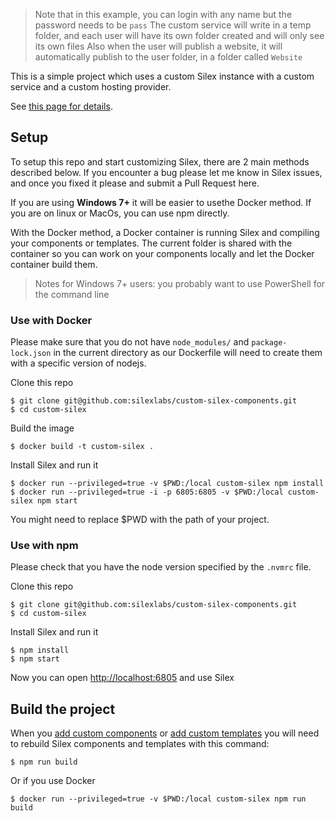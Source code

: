 
> Note that in this example, you can login with any name but the password needs to be `pass`
> The custom service will write in a temp folder, and each user will have its own folder created and will only see its own files
> Also when the user will publish a website, it will automatically publish to the user folder, in a folder called `Website`

This is a simple project which uses a custom Silex instance with a custom service and a custom hosting provider.

See [this page for details](https://github.com/silexlabs/Silex/wiki/Integrate-Silex-with-your-infrastructure/).

## Setup

To setup this repo and start customizing Silex, there are 2 main methods described below. If you encounter a bug please let me know in Silex issues, and once you fixed it please and submit a Pull Request here.

If you are using **Windows 7+** it will be easier to usethe Docker method. If you are on linux or MacOs, you can use npm directly.

With the Docker method, a Docker container is running Silex and compiling your components or templates. The current folder is shared with the container so you can work on your components locally and let the Docker container build them.

> Notes for Windows 7+ users: you probably want to use PowerShell for the command line

### Use with Docker

Please make sure that you do not have `node_modules/` and `package-lock.json` in the current directory as our Dockerfile will need to create them with a specific version of nodejs.


Clone this repo

```
$ git clone git@github.com:silexlabs/custom-silex-components.git
$ cd custom-silex
```

Build the image

```
$ docker build -t custom-silex .
```

Install Silex and run it
```
$ docker run --privileged=true -v $PWD:/local custom-silex npm install
$ docker run --privileged=true -i -p 6805:6805 -v $PWD:/local custom-silex npm start
```

You might need to replace $PWD with the path of your project.

### Use with npm

Please check that you have the node version specified by the `.nvmrc` file.

Clone this repo

```
$ git clone git@github.com:silexlabs/custom-silex-components.git
$ cd custom-silex
```

Install Silex and run it
```
$ npm install
$ npm start
```

Now you can open [http://localhost:6805](http://localhost:6805) and use Silex

## Build the project

When you [add custom components](https://github.com/silexlabs/Silex/wiki/Create-Silex-components) or [add custom templates](https://github.com/silexlabs/Silex/wiki/Create-templates-for-Silex) you will need to rebuild Silex components and templates with this command:

```
$ npm run build
```

Or if you use Docker

```
$ docker run --privileged=true -v $PWD:/local custom-silex npm run build
```

